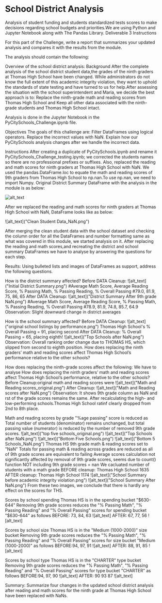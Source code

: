 # School District Analysis
Analysis of student funding and students standardized tests scores to make decisions regarding school budgets and priorities.We are using Python and Jupyter Notebook along with The Pandas Library. 
Deliverable 3 Instructions

For this part of the Challenge, write a report that summarizes your updated analysis and compares it with the results from the module.

The analysis should contain the following:

Overview of the school district analysis: 
Background
After the complete analysis of the school district student data,the grades of the ninth graders at Thomas High School have been changed. While administrators do not know the full extent of this academic integrity violation, they want to uphold the standards of state testing and have turned to us for help.After assessing the situation with the school superintendent and Maria, we decide the best approach is to:
Replace the ninth-grade math and reading scores from Thomas High School and Keep all other data associated with the ninth-grade students and Thomas High School intact.

Analysis is done in the Jupyter Notebook in the PyCitySchools_Challenge.ipynb file.

Objectives
The goals of this challenge are:
Filter DataFrames using logical operators.
Replace the incorrect values with NaN.
Explain how our PyCitySchools analysis changes after we handle the incorrect data.

Instructions
After creating a duplicate of PyCitySchools.ipynb and rename it PyCitySchools_Challenge_testing.ipynb; we corrected the students names so there are no professional prefixes or suffixes.
Also, replaced the reading and math scores for ninth graders at Thomas High School with NaN.
We used the pandas.DataFrame.loc to equate the math and reading scores of 9th graders from Thomas High School to np.nan.To use np.nan, we need to import Numpy.
Original District Summary DataFrame with the analysis in the module is as below:

![alt_text]("https://github.com/RGK73/School_District_Analysis/blob/main/PNGs/Original%20Student%20Data.png")

After we replaced the reading and math scores for ninth graders at Thomas High School with NaN, DataFrame looks like as below:

![alt_text]("Clean Student Data_NaN.png")

After merging the clean student data with the school dataset and checking the column order for all the DataFrames and number formatting same as what was covered in this module, we started analysis on it.
After replacing the reading and math scores,and recreating the district and school summary DataFrames we have to analyse by answering the questions for each step.


Results: Using bulleted lists and images of DataFrames as support, address the following questions.

How is the district summary affected?
Before DATA Cleanup:
![alt_text]("Initial District Summary.png")
#Average Math Score, Average Reading Score, % Passing Math, % Passing Reading, % Overall Passing
#79.0, 81.9, 75, 86, 65
After DATA Cleanup:
![alt_text]("District Summary After 9th grade NaN.png")
#Average Math Score, Average Reading Score, % Passing Math, % Passing Reading, % Overall Passing
#78.9, 81.9, 74.8, 85.7, 64.9
Observation: Slight downward change in district averages

How is the school summary affected?
Before DATA Cleanup: 
![alt_text]("original school listings by performance.png")
Thomas High School's % Overall Passing = 91, placing second
After DATA Cleanup: % Overall Passing = 65, placing eighth!
![alt_text]("Top Schools after NaN.png")
Observation: Overall ranking order change due to THOMAS HS, which slipped from second to eighth position.
How does replacing the ninth graders’ math and reading scores affect Thomas High School’s performance relative to the other schools?

How does replacing the ninth-grade scores affect the following:
We have to analyse How does replacing the ninth graders’ math and reading scores affect Thomas High School’s performance, relative to the other schools?
Before Cleanup:original math and reading scores were
![alt_text]("Math and Reading scores_original.png")
After Cleanup:
![alt_text]("Math and Reading scores after NaN.png")
Observation: It shows 9th grade column as NaN and rst of the grade scores remains the same.
After recalculating the high- and low-performing schools.Thomas High School ratinf clearly dropped from 2nd to 8th place.

Math and reading scores by grade
"%age passing" score is reduced as Total number of students (denominator) remains unchanged, but total passing value (numerator) is reduced by the number of removed 9th grade scores.
![alt_text]("top five schools_original.png")
![alt_text]("Top Schools after NaN.png")
![alt_text]("Bottom Five Schools.png")
![alt_text]("Bottom 5 Schools_NaN.png")
Thomas HS 9th grade math & reading scores set to "NaN"
Totals for passing math & reading across grades are reduced as all of 9th grade scores are equivalent to failing
Average scores calculation not significantly affected by removal of 9th grade scores, seems due to count() function NOT including 9th grade scores = nan
We cacluated number of students with a math grade
BEFORE cleanup: Thomas High School       1635
AFTER cleanup: Thomas High School       1174
![alt_text]("School Summary before academic integrity violation.png")
![alt_text]("School Summary After NaN.png")
From these two images, we conclude that there is hardly any effect on the scores for THS.

Scores by school spending
Thomas HS is in the spending bucket "$630-644"
Removing 9th grade scores reduces the "% Passing Math", "% Passing Reading" and "% Overall Passing" scores for spending bucket "$630-644" as follows
BEFORE: 73, 84, 63
![alt_text]
AFTER: 67, 77, 56
![alt_text]

Scores by school size
Thomas HS is in the "Medium (1000-2000)" size bucket
Removing 9th grade scores reduces the "% Passing Math", "% Passing Reading" and "% Overall Passing" scores for size bucket "Medium (1000-2000)" as follows
BEFORE:94, 97, 91
![alt_text]
AFTER: 88, 91, 85
![alt_text]

Scores by school type
Thomas HS is in the "CHARTER" type bucket
Removing 9th grade scores reduces the "% Passing Math", "% Passing Reading" and "% Overall Passing" scores for type bucket "CHARTER" as follows
BEFORE:94, 97, 90
![alt_text]
AFTER: 90	93	87
![alt_text]

Summary: Summarize four changes in the updated school district analysis after reading and math scores for the ninth grade at Thomas High School have been replaced with NaNs.

